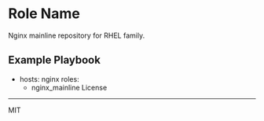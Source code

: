 Role Name
=========

Nginx mainline repository for RHEL family.

Example Playbook
----------------

  - hosts: nginx
    roles:
      - nginx_mainline
License
-------

MIT

